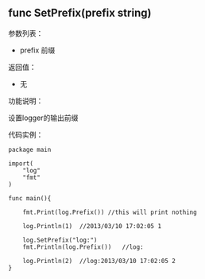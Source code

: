 ## func SetPrefix(prefix string)

参数列表：

- prefix 前缀

返回值：

- 无

功能说明：

设置logger的输出前缀

代码实例：


	package main

	import(
		"log"
		"fmt"
	)

	func main(){
	
		fmt.Print(log.Prefix())	//this will print nothing

		log.Println(1)	//2013/03/10 17:02:05 1

		log.SetPrefix("log:")
		fmt.Println(log.Prefix())	//log:

		log.Println(2)	//log:2013/03/10 17:02:05 2
	}

